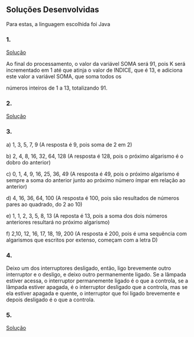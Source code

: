 ## Soluções Desenvolvidas

Para estas, a linguagem escolhida foi Java

### 1.
[Solução](https://github.com/IgorCRH/Desafio-Est-gio-Target-Sistemas/tree/main/Q1)

Ao final do processamento, o valor da variável SOMA será 91, pois K será incrementado em 1 até que atinja o valor de INDICE, que é 13, e adiciona este valor a variável SOMA, que soma todos os 

números inteiros de 1 a 13, totalizando 91.

### 2.
[Solução](https://github.com/IgorCRH/Desafio-Est-gio-Target-Sistemas/tree/main/Q2)

### 3.


a) 1, 3, 5, 7, 9 (A resposta é 9, pois soma de 2 em 2)

b) 2, 4, 8, 16, 32, 64, 128 (A resposta é 128, pois o próximo algarismo é o dobro do anterior)

c) 0, 1, 4, 9, 16, 25, 36, 49 (A resposta é 49, pois o próximo algarismo é sempre a soma do anterior junto ao próximo número ímpar em relação ao anterior)

d) 4, 16, 36, 64, 100 (A resposta é 100, pois são resultados de números pares ao quadrado, do 2 ao 10)

e) 1, 1, 2, 3, 5, 8, 13 (A reposta é 13, pois a soma dos dois números anteriores resultará no próximo algarismo)

f) 2,10, 12, 16, 17, 18, 19, 200 (A resposta é 200, pois é uma sequência com algarismos que escritos por extenso, começam com a letra D)


### 4.
Deixo um dos interruptores desligado, então, ligo brevemente outro interruptor e o desligo, e deixo outro permanemente ligado. Se a lâmpada estiver acessa, o interruptor permanemente ligado é 
o que a controla, se a lâmpada estiver apagada, é o interruptor desligado que a controla, mas se ela estiver apagada e quente, o interruptor que foi ligado brevemente e depois desligado é o 
que a controla.

### 5.
[Solução](https://github.com/IgorCRH/Desafio-Est-gio-Target-Sistemas/tree/main/Q5)
